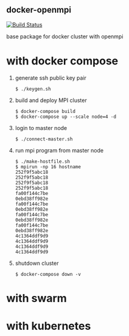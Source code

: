 docker-openmpi
---

[![Build Status](https://travis-ci.org/DaisukeMiyamoto/docker-openmpi.svg?branch=master)](https://travis-ci.org/DaisukeMiyamoto/docker-openmpi)

base package for docker cluster with openmpi

# with docker compose
1. generate ssh public key pair
    ```
    $ ./keygen.sh
    ```
1. build and deploy MPI cluster
    ```
    $ docker-compose build
    $ docker-compose up --scale node=4 -d
    ```
2. login to master node
    ```
    $ ./connect-master.sh
    ```
3. run mpi program from master node
    ```
    $ ./make-hostfile.sh
    $ mpirun -np 16 hostname
    252f9f5abc18
    252f9f5abc18
    252f9f5abc18
    252f9f5abc18
    fa00f144c7be
    0ebd38ff982e
    fa00f144c7be
    0ebd38ff982e
    fa00f144c7be
    0ebd38ff982e
    fa00f144c7be
    0ebd38ff982e
    4c1364ddf9d9
    4c1364ddf9d9
    4c1364ddf9d9
    4c1364ddf9d9
    ```
4. shutdown cluster
    ```
    $ docker-compose down -v
    ```

# with swarm

# with kubernetes

